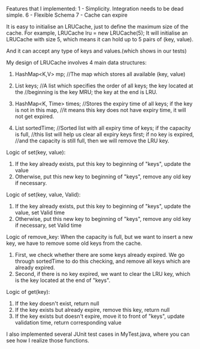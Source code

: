 Features that I implemented:
1 - Simplicity. Integration needs to be dead simple.
6 - Flexible Schema
7 - Cache can expire

It is easy to initialise an LRUCache, just to define the maximum size of the cache.
For example, LRUCache lru =  new LRUCache(5);
It will initialise an LRUCache with size 5, which means it can hold up to 5 pairs of (key, value).

And it can accept any type of keys and values.(which shows in our tests)

My design of LRUCache involves 4 main data structures:
1. HashMap<K,V> mp;  //The map which stores all available (key, value)

2. List<K> keys;  //A list which specifies the order of all keys; the key located at the
                  //beginning is the key MRU; the key at the end is LRU.

3. HashMap<K, Time> times;  //Stores the expiry time of all keys; if the key is not in this map,
                            //it means this key does not have expiry time, it will not get expired.

4. List<Time> sortedTime; //Sorted list with all expiry time of keys; if the capacity is full,
                          //this list will help us clear all expiry keys first; if no key is expired,
                          //and the capacity is still full, then we will remove the LRU key.


Logic of set(key, value):
1. If the key already exists, put this key to beginning of "keys", update the value
2. Otherwise, put this new key to beginning of "keys", remove any old key if necessary.


Logic of set(key, value, Valid):
1. If the key already exists, put this key to beginning of "keys", update the value, set Valid time
2. Otherwise, put this new key to beginning of "keys", remove any old key if necessary, set Valid time


Logic of remove_key:
When the capacity is full, but we want to insert a new key, we have to remove some old keys from the cache.
1. First, we check whether there are some keys already expired. We go through sortedTime to do this checking, 
and remove all keys which are already expired.
2. Second, if there is no key expired, we want to clear the LRU key, which is the key located at the end of "keys".


Logic of get(key):
1. If the key doesn't exist, return null
2. If the key exists but already expire, remove this key, return null
3. If the key exists but doesn't expire, move it to front of "keys", update validation time, return corresponding value


I also implemented several JUnit test cases in MyTest.java, where you can see how I realize those functions.
